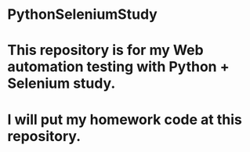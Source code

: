 # PythonSeleniumStudy
# This repository is for my Web automation testing with Python + Selenium study.
# I will put my homework code at this repository.
#
